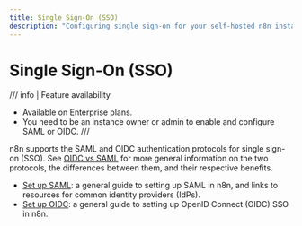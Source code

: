 ```yaml
---
title: Single Sign-On (SSO)
description: "Configuring single sign-on for your self-hosted n8n instance."
---
```


# Single Sign-On (SSO)

/// info | Feature availability
* Available on Enterprise plans.
* You need to be an instance owner or admin to enable and configure SAML or OIDC.
///	

n8n supports the SAML and OIDC authentication protocols for single sign-on (SSO). See [OIDC vs SAML](https://www.onelogin.com/learn/oidc-vs-saml) for more general information on the two protocols, the differences between them, and their respective benefits.

* [Set up SAML](/user-management/saml/setup.md): a general guide to setting up SAML in n8n, and links to resources for common identity providers (IdPs).
* [Set up OIDC](/user-management/oidc/setup.md): a general guide to setting up OpenID Connect (OIDC) SSO in n8n.
